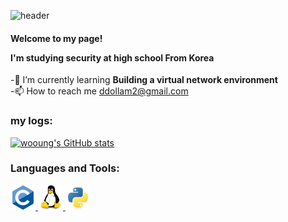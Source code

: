 ![header](https://capsule-render.vercel.app/api?type=venom&color=4DD6D3&text=%20Hi%20👋,%20I'm%20Gunwoo%20&animation=twinkling&fontSize=50&fontAlignY=40&fontAlign=50&height=200&fontColor=000000)

<h4 align="left">Welcome to my page!
 
I'm studying security at high school From Korea</h4>
-📖 I’m currently learning **Building a virtual network environment**</br>
-📫 How to reach me ddollam2@gmail.com

<h3 align="left">my logs:</h3>
 
[![wooung's GitHub stats](https://github-readme-stats.vercel.app/api?username=gunwoo105&include_all_commits=true&theme=nord&hide_border=true&count_private=true)](https://github.com/jiholee0/github-readme-stats)
<p align="left">
</p>

<p align="left">
</p>

<h3 align="left">Languages and Tools:</h3>
<p align="left"> <a href="https://www.cprogramming.com/" target="_blank" rel="noreferrer"> <img src="https://raw.githubusercontent.com/devicons/devicon/master/icons/c/c-original.svg" alt="c" width="40" height="40"/> </a> <a href="https://www.linux.org/" target="_blank" rel="noreferrer"> <img src="https://raw.githubusercontent.com/devicons/devicon/master/icons/linux/linux-original.svg" alt="linux" width="40" height="40"/> </a> <a href="https://www.python.org/" target="_blank" rel="noreferrer"> <img src="https://raw.githubusercontent.com/devicons/devicon/master/icons/python/python-original.svg" alt="python" width="40" height="40"/> </a> </p> 
